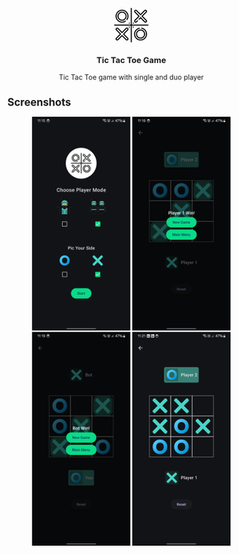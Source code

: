<p align="center">
  <img style="border-radius : 10px;" src="app/src/main/res/drawable/tictactoe.png" alt="Logo" width="70" height="70">
  <h3 align="center">Tic Tac Toe Game</h3>
<p align="center">Tic Tac Toe game with single and duo player</p>
</p>


## Screenshots

<p align="center">
  <img src="assets/Screenshot_20250124_231546.png" alt="Screenshot 1" width="200">
  <img src="assets/Screenshot_20250124_231819.png" alt="Screenshot 3" width="200">
  <img src="assets/Screenshot_20250124_232001.png" alt="Screenshot 2" width="200">
  <img src="assets/Screenshot_20250124_232110.png" alt="Screenshot 3" width="200">
</p>


[//]: # (<a href="https://drive.google.com/file/d/10Y2T4wJWKKYJZtM9XWoOvBc14Njj0KlT/view?usp=sharing" ><img src="https://img.icons8.com/color/48/000000/download" alt="download" width="40" height="40"/> Download Game</a>)
